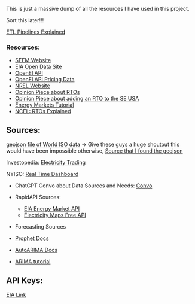 
This is just a massive dump of all the resources I have used in this project.

Sort this later!!!

[ETL Pipelines Explained](<https://estuary.dev/blog/what-is-an-etl-pipeline/#6-proven--tested-benefits-of-etl-pipelines>)
### Resources:

- [SEEM Website](<https://southeastenergymarket.com/>)
- [EIA Open Data Site](<https://www.eia.gov/opendata/documentation.php>)
- [OpenEI API](<https://openei.org/wiki/Utility_Rate_Database>)
- [OpenEI API Pricing Data](<https://openei.org/services/doc/rest/util_rates/?version=3>)
- [NREL Website](<https://www.nrel.gov/>)
- [Opinion Piece about RTOs](<https://www.utilitydive.com/news/electricity-market-constructs-rto-iso-ferc-christie/692882/>)
- [Opinion Piece about adding an RTO to the SE USA](<https://georgiarecorder.com/2023/05/07/in-the-southeast-where-big-utilities-rule-calls-for-a-real-power-market-persist/>)
- [Energy Markets Tutorial](<https://www.youtube.com/watch?v=gL9r5V8Xwjg>)
- [NCEL: RTOs Explained](<https://www.ncelenviro.org/articles/understanding-rtos-southeast/>)
## Sources:

[geojson file of World ISO data](<https://github.com/electricitymaps/electricitymaps-contrib/blob/master/web/geo/world.geojson>) -> Give these guys a huge shoutout this would have been impossible otherwise, [Source that I found the geojson](<https://github.com/electricitymaps/electricitymaps-contrib/issues/143>)

Investopedia: [Electricity Trading](<https://www.investopedia.com/articles/investing/042115/understanding-world-electricity-trading.asp>)

NYISO: [Real Time Dashboard](<https://www.nyiso.com/real-time-dashboard>)

- ChatGPT Convo about Data Sources and Needs: [Convo](<https://chatgpt.com/share/67c93c02-7e10-8009-b413-01ec6e98879b>)

- RapidAPI Sources:
	- [EIA Energy Market API](<https://www.eia.gov/opendata/>)
	- [Electricity Maps Free API](<https://www.electricitymaps.com/free-tier-api>)

- Forecasting Sources

- [Prophet Docs](<https://facebook.github.io/prophet/docs/non-daily_data.html#sub-daily-data>)
- [AutoARIMA Docs](<https://nixtlaverse.nixtla.io/statsforecast/docs/models/autoarima.html#loading-data>)

- [ARIMA tutorial](<https://www.youtube.com/watch?v=-aCF0_wfVwY&t=968s>)


## API Keys:

[EIA Link](<https://www.eia.gov/opendata/>)